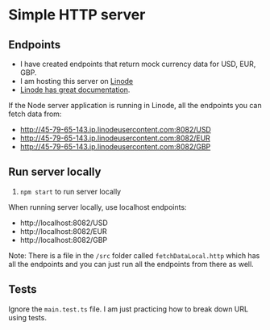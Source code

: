 # Simple HTTP server

## Endpoints

- I have created endpoints that return mock currency data for USD, EUR, GBP.
- I am hosting this server on [Linode](https://www.linode.com/)
- [Linode has great documentation](https://www.linode.com/docs/).

If the Node server application is running in Linode, all the endpoints you can 
fetch 
data from:
- http://45-79-65-143.ip.linodeusercontent.com:8082/USD
- http://45-79-65-143.ip.linodeusercontent.com:8082/EUR
- http://45-79-65-143.ip.linodeusercontent.com:8082/GBP


## Run server locally
1. `npm start` to run server locally 

When running server locally, use localhost endpoints:
- http://localhost:8082/USD
- http://localhost:8082/EUR
- http://localhost:8082/GBP

Note: There is a file in the `/src` folder called `fetchDataLocal.http` 
which has all the endpoints and you can just run all the endpoints from 
there as well.

## Tests
Ignore the `main.test.ts` file. I am just practicing how to break down URL 
using tests.

